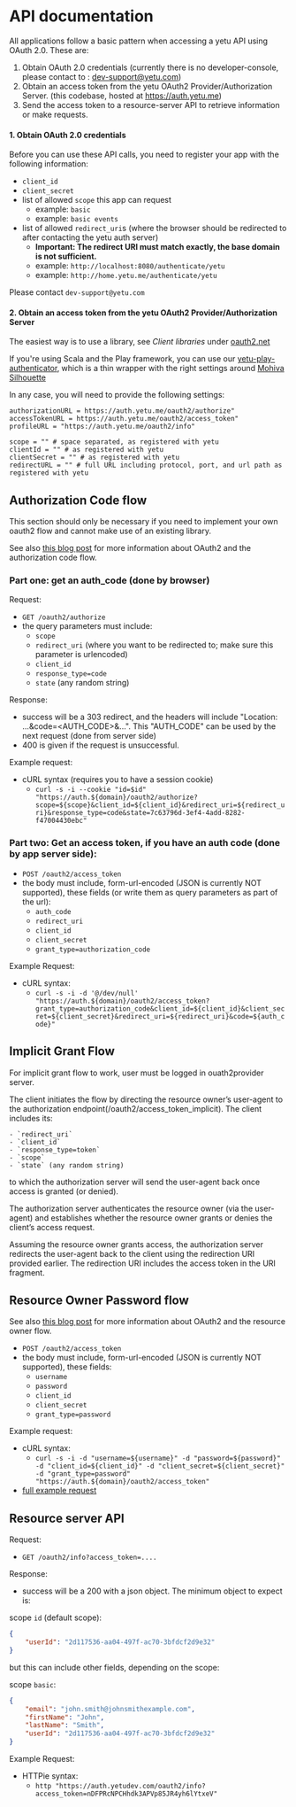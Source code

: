 # API documentation

All applications follow a basic pattern when accessing a yetu API using OAuth 2.0. These are:

1. Obtain OAuth 2.0 credentials (currently there is no developer-console, please contact to : dev-support@yetu.com)
2. Obtain an access token from the yetu OAuth2 Provider/Authorization Server. (this codebase, hosted at https://auth.yetu.me)
3. Send the access token to a resource-server API to retrieve information or make requests.

#### 1. Obtain OAuth 2.0 credentials

Before you can use these API calls, you need to register your app with the following information:

* `client_id`
* `client_secret`
* list of allowed `scope` this app can request
    * example: `basic`
    * example: `basic events`
* list of allowed `redirect_uri`s (where the browser should be redirected to after contacting the yetu auth server)
    * **Important: The redirect URI must match exactly, the base domain is not sufficient.**
    * example: `http://localhost:8080/authenticate/yetu`
    * example: `http://home.yetu.me/authenticate/yetu`

Please contact `dev-support@yetu.com`

#### 2. Obtain an access token from the yetu OAuth2 Provider/Authorization Server

The easiest way is to use a library, see *Client libraries* under [oauth2.net](http://oauth.net/2/)

If you're using Scala and the Play framework, you can use our [yetu-play-authenticator](https://github.com/yetu/yetu-play-authenticator), which is a thin wrapper with the right settings around [Mohiva Silhouette](http://silhouette.mohiva.com/)

In any case, you will need to provide the following settings:

```
authorizationURL = https://auth.yetu.me/oauth2/authorize"
accessTokenURL = https://auth.yetu.me/oauth2/access_token"
profileURL = "https://auth.yetu.me/oauth2/info"

scope = "" # space separated, as registered with yetu
clientId = "" # as registered with yetu
clientSecret = "" # as registered with yetu
redirectURL = "" # full URL including protocol, port, and url path as registered with yetu

```


## Authorization Code flow

This section should only be necessary if you need to implement your own oauth2 flow and cannot make use of an existing library.

See also [this blog post](labs.hybris.com/2012/06/01/oauth2-authorization-code-flow/) for more information about OAuth2 and the authorization code flow.

### Part one: get an auth_code (done by browser)

Request:

* `GET /oauth2/authorize`
* the query parameters must include:
    - `scope`
    - `redirect_uri` (where you want to be redirected to; make sure this parameter is urlencoded)
    - `client_id`
    - `response_type=code`
    - `state` (any random string)

Response:

* success will be a 303 redirect, and the headers will include "Location: ...&code=<AUTH_CODE>&...". This "AUTH_CODE" can be used by the next request (done from server side)
* 400 is given if the request is unsuccessful.

Example request:

* cURL syntax (requires you to have a session cookie)
   - `curl -s -i --cookie "id=$id" "https://auth.${domain}/oauth2/authorize?scope=${scope}&client_id=${client_id}&redirect_uri=${redirect_uri}&response_type=code&state=7c63796d-3ef4-4add-8282-f47004430ebc"`

### Part two: Get an access token, if you have an auth code (done by app server side):

* `POST /oauth2/access_token`
* the body must include, form-url-encoded (JSON is currently NOT supported), these fields (or write them as query parameters as part of the url):
    - `auth_code`
    - `redirect_uri`
    - `client_id`
    - `client_secret`
    - `grant_type=authorization_code`

Example Request:

* cURL syntax:
    - `curl -s -i -d '@/dev/null' "https://auth.${domain}/oauth2/access_token?grant_type=authorization_code&client_id=${client_id}&client_secret=${client_secret}&redirect_uri=${redirect_uri}&code=${auth_code}"`


## Implicit Grant Flow
For implicit grant flow to work, user must be logged in ouath2provider server.

The client initiates the flow by directing the resource owner’s user-agent to the authorization endpoint(/oauth2/access_token_implicit). The client includes its:

    - `redirect_uri`
    - `client_id`
    - `response_type=token`
    - `scope`
    - `state` (any random string)

to which the authorization server will send the user-agent back once access is granted (or denied).

The authorization server authenticates the resource owner (via the user-agent) and establishes whether the resource owner grants or denies the client’s access request.

Assuming the resource owner grants access, the authorization server redirects the user-agent back to the client using the redirection URI provided earlier. The redirection URI includes the access token in the URI fragment.


## Resource Owner Password flow

See also [this blog post](http://labs.hybris.com/2012/06/11/oauth2-resource-owner-password-flow/) for more information about OAuth2 and the resource owner flow.


* `POST /oauth2/access_token`
* the body must include, form-url-encoded (JSON is currently NOT supported), these fields:
    - `username`
    - `password`
    - `client_id`
    - `client_secret`
    - `grant_type=password`

Example request:

* cURL syntax:
    - `curl -s -i -d "username=${username}" -d "password=${password}" -d "client_id=${client_id}" -d "client_secret=${client_secret}" -d "grant_type=password" "https://auth.${domain}/oauth2/access_token"`
* [full example request](API_authorization_resource_owner.md)



## Resource server API

Request:

* `GET /oauth2/info?access_token=....`

Response:

* success will be a 200 with a json object. The minimum object to expect is:

scope `id` (default scope):

```json
{
    "userId": "2d117536-aa04-497f-ac70-3bfdcf2d9e32"
}
```
but this can include other fields, depending on the scope:

scope `basic`:

```json
{
    "email": "john.smith@johnsmithexample.com",
    "firstName": "John",
    "lastName": "Smith",
    "userId": "2d117536-aa04-497f-ac70-3bfdcf2d9e32"
}
```

Example Request:

* HTTPie syntax:
    - `http "https://auth.yetudev.com/oauth2/info?access_token=nDFPRcNPCHhdk3APVp85JR4yh6lYtxeV"`

